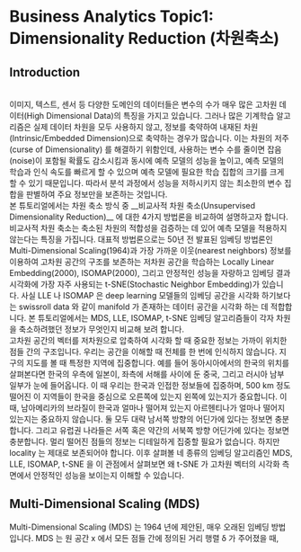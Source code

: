 # Business Analytics Topic1: Dimensionality Reduction (차원축소)

## Introduction
<br/>
이미지, 텍스트, 센서 등 다양한 도메인의 데이터들은 변수의 수가 매우 많은 고차원 데이터(High Dimensional Data)의 특징을 가지고 있습니다. 그러나 많은 기계학습 알고리즘은 실제 데이터 차원을 모두 사용하지 않고, 정보를 축약하여 내재된 차원(Intrinsic/Embedded Dimension)으로 축약하는 경우가 많습니다. 이는 차원의 저주(curse of Dimensionality) 를 해결하기 위함인데, 사용하는 변수 수를 줄이면 잡음(noise)이 포함될 확률도 감소시킴과 동시에 예측 모델의 성능을 높이고, 예측 모델의 학습과 인식 속도를 빠르게 할 수 있으며 예측 모델에 필요한 학습 집합의 크기를 크게 할 수 있기 때문입니다. 따라서 분석 과정에서 성능을 저하시키지 않는 최소한의 변수 집합을 판별하여 주요 정보만을 보존하는 것입니다.
<br/>
본 튜토리얼에서는 차원 축소 방식 중 __비교사적 차원 축소(Unsupervised Dimensionality Reduction)__ 에 대한 4가지 방법론을 비교하여 설명하고자 합니다. 비교사적 차원 축소는 축소된 차원의 적합성을 검증하는 데 있어 예측 모델을 적용하지 않는다는 특징을 가집니다. 대표적 방법론으로는 50년 전 발표된 임베딩 방법론인 Multi-Dimensional Scaling(1964)과 가장 가까운 이웃(nearest neighbors) 정보를 이용하여 고차원 공간의 구조를 보존하는 저차원 공간을 학습하는 Locally Linear Embedding(2000), ISOMAP(2000), 그리고 안정적인 성능을 자랑하고 임베딩 결과 시각화에 가장 자주 사용되는 t-SNE(Stochastic Neighbor Embedding)가 있습니다. 사실 LLE 나 ISOMAP 은 deep learning 모델들의 임베딩 공간을 시각화 하기보다는 swissroll data 와 같이 manifold 가 존재하는 데이터 공간을 시각화 하는 데 적합합니다. 본 튜토리얼에서는 MDS, LLE, ISOMAP, t-SNE 임베딩 알고리즘들이 각자 차원을 축소하려했던 정보가 무엇인지 비교해 보려 합니다.
<br/>
고차원 공간의 벡터를 저차원으로 압축하여 시각화 할 때 중요한 정보는 가까이 위치한 점들 간의 구조입니다. 우리는 공간을 이해할 때 전체를 한 번에 인식하지 않습니다. 지구의 지도를 볼 때 특정한 지역에 집중합니다. 예를 들어 동아시아에서의 한국의 위치를 살펴본다면 한국의 우측에 일본이, 좌측에 서해를 사이에 둔 중국, 그리고 러시아 남부 일부가 눈에 들어옵니다. 이 때 우리는 한국과 인접한 정보들에 집중하며, 500 km 정도 떨어진 이 지역들이 한국을 중심으로 오른쪽에 있는지 왼쪽에 있는지가 중요합니다. 이 때, 남아메리카의 브라질이 한국과 얼마나 떨어져 있는지 아르헨티나가 얼마나 떨어지 있는지는 중요하지 않습니다. 둘 모두 대략 남서쪽 방향의 어딘가에 있다는 정보면 충분합니다. 그리고 유럽권 나라들은 서쪽 혹은 약간의 서북쪽 방향 어딘가에 있다는 정보면 충분합니다. 멀리 떨어진 점들의 정보는 디테일하게 집중할 필요가 없습니다. 하지만 locality 는 제대로 보존되어야 합니다. 이후 살펴볼 네 종류의 임베딩 알고리즘인 MDS, LLE, ISOMAP, t-SNE 을 이 관점에서 살펴보면 왜 t-SNE 가 고차원 벡터의 시각화 측면에서 안정적인 성능을 보이는지 이해할 수 있습니다.

## Multi-Dimensional Scaling (MDS)
Multi-Dimensional Scaling (MDS) 는 1964 년에 제안된, 매우 오래된 임베딩 방법입니다. MDS 는 원 공간 x 에서 모든 점들 간에 정의된 거리 행렬 δ 가 주어졌을 때, 
